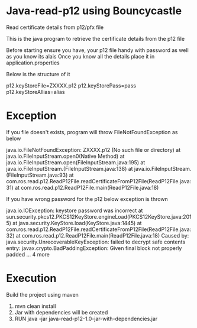 # Java-read-p12 using Bouncycastle
Read certificate details from p12/pfx file

This is the java program to retrieve the certificate details from the p12 file

Before starting ensure you have, your p12 file handy with password as well as you know its alais
Once you know all the details place it in application.properties

Below is the structure of it 

p12.keyStoreFile=ZXXXX.p12
p12.keyStorePass=pass
p12.keyStoreAllias=alias

# Exception

If you file doesn't exists, program will throw FileNotFoundException as below

java.io.FileNotFoundException: ZXXXX.p12 (No such file or directory)
	at java.io.FileInputStream.open0(Native Method)
	at java.io.FileInputStream.open(FileInputStream.java:195)
	at java.io.FileInputStream.<init>(FileInputStream.java:138)
	at java.io.FileInputStream.<init>(FileInputStream.java:93)
	at com.ros.read.p12.ReadP12File.readCertificateFromP12File(ReadP12File.java:31)
	at com.ros.read.p12.ReadP12File.main(ReadP12File.java:18)


If you have wrong password for the p12 below exception is thrown

java.io.IOException: keystore password was incorrect
	at sun.security.pkcs12.PKCS12KeyStore.engineLoad(PKCS12KeyStore.java:2015)
	at java.security.KeyStore.load(KeyStore.java:1445)
	at com.ros.read.p12.ReadP12File.readCertificateFromP12File(ReadP12File.java:32)
	at com.ros.read.p12.ReadP12File.main(ReadP12File.java:18)
Caused by: java.security.UnrecoverableKeyException: failed to decrypt safe contents entry: javax.crypto.BadPaddingException: Given final block not properly padded
	... 4 more


# Execution

Build the project using maven 

1. mvn clean install
2. Jar with dependencies will be created 
3. RUN java -jar java-read-p12-1.0-jar-with-dependencies.jar
